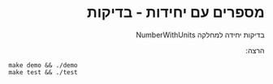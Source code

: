 <div dir="rtl" lang="he">

# מספרים עם יחידות - בדיקות

בדיקות יחידה למחלקה NumberWithUnits


הרצה:

<div dir='ltr'>

    make demo && ./demo
	make test && ./test

